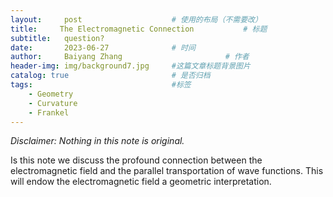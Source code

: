 ```yaml
---
layout:     post   				    # 使用的布局（不需要改）
title:     The Electromagnetic Connection			# 标题 
subtitle:   question?
date:       2023-06-27 				# 时间
author:     Baiyang Zhang 						# 作者
header-img: img/background7.jpg 	#这篇文章标题背景图片
catalog: true 						# 是否归档
tags:								#标签
    - Geometry
    - Curvature
    - Frankel
---
```


*Disclaimer: Nothing in this note is original.*

Is this note we discuss the profound connection between the electromagnetic field and the parallel transportation of wave functions. This will endow the electromagnetic field a geometric interpretation.

